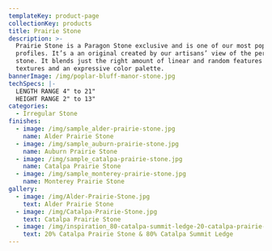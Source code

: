 ```yaml
---
templateKey: product-page
collectionKey: products
title: Prairie Stone
description: >-
  Prairie Stone is a Paragon Stone exclusive and is one of our most popular
  profiles. It’s a an original created by our artisans’ view of the perfect
  stone. It blends just the right amount of linear and random features with rich
  textures and an expressive color palette.
bannerImage: /img/poplar-bluff-manor-stone.jpg
techSpecs: |-
  LENGTH RANGE 4" to 21"
  HEIGHT RANGE 2" to 13"
categories:
  - Irregular Stone
finishes:
  - image: /img/sample_alder-prairie-stone.jpg
    name: Alder Prairie Stone
  - image: /img/sample_auburn-prairie-stone.jpg
    name: Auburn Prairie Stone
  - image: /img/sample_catalpa-prairie-stone.jpg
    name: Catalpa Prairie Stone
  - image: /img/sample_monterey-prairie-stone.jpg
    name: Monterey Prairie Stone
gallery:
  - image: /img/Alder-Prairie-Stone.jpg
    text: Alder Prairie Stone
  - image: /img/Catalpa-Prairie-Stone.jpg
    text: Catalpa Prairie Stone
  - image: /img/inspiration_80-catalpa-summit-ledge-20-catalpa-prairie-3.jpg
    text: 20% Catalpa Prairie Stone & 80% Catalpa Summit Ledge
---
```


